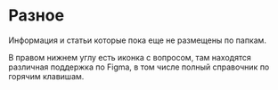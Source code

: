 # Разное
Информация и статьи которые пока еще не размещены по папкам.

В правом нижнем углу есть иконка с вопросом, там находятся различная поддержка по Figma, в том числе полный справочник по горячим клавишам.